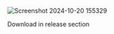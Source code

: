 ![Screenshot 2024-10-20 155329](https://github.com/user-attachments/assets/9565ef5b-2bb9-4112-baaa-f84fef0f5b87)

Download in release section
